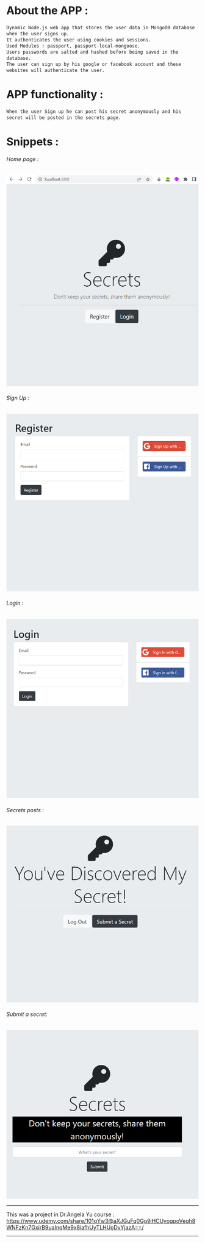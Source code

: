 # About the APP : 
```
Dynamic Node.js web app that stores the user data in MongoDB database when the user signs up.
It authenticates the user using cookies and sessions.
Used Modules : passport, passport-local-mongoose.
Users passwords are salted and hashed before being saved in the database.
The user can sign up by his google or facebook account and these websites will authenticate the user.
```

# APP functionality : 
```
When the user Sign up he can post his secret anonymously and his secret will be posted in the secrets page.
```

# Snippets : 
###### Home page : 
![This is an image](/images/HomePage.png)
###### Sign Up : 
![This is an image](/images/register.png)
###### Login : 
![This is an image](/images/login.png)
###### Secrets posts : 
![This is an image](/images/secrets.png)
###### Submit a secret: 
![This is an image](/images/submit.png)

********************************************************************************************************************
This was a project in Dr.Angela Yu course : https://www.udemy.com/share/101qYw3@aXJGuFq0Gg9iHCUyogpoVegh8WNFzKn7GxirB9uaInqMe9x8iafhUyTLHUoDvYjazA==/

*******************************************************************************************************************

 
 

